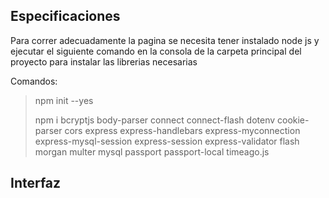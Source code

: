 ## Especificaciones
>
 Para correr adecuadamente la pagina se necesita tener instalado node js y ejecutar el siguiente comando en la consola de la carpeta principal del proyecto para instalar las librerias necesarias 
>
Comandos: 
> npm init --yes 
>
> npm i bcryptjs body-parser connect connect-flash dotenv cookie-parser cors express express-handlebars express-myconnection express-mysql-session express-session express-validator flash morgan multer mysql passport passport-local timeago.js

## Interfaz
[](public/imgInterfaz/1.png)
[](public/imgInterfaz/2.png)
[](public/imgInterfaz/3.png)
[](public/imgInterfaz/4.png)
